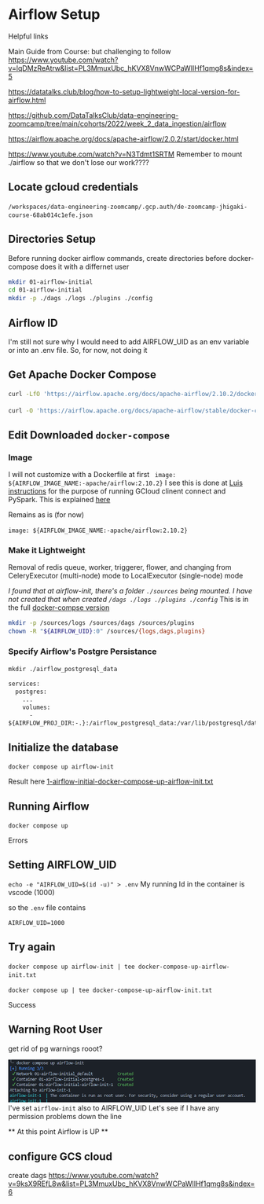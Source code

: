 # Airflow Setup

Helpful links 

Main Guide from Course: but challenging to follow
https://www.youtube.com/watch?v=lqDMzReAtrw&list=PL3MmuxUbc_hKVX8VnwWCPaWlIHf1qmg8s&index=5

https://datatalks.club/blog/how-to-setup-lightweight-local-version-for-airflow.html

https://github.com/DataTalksClub/data-engineering-zoomcamp/tree/main/cohorts/2022/week_2_data_ingestion/airflow

https://airflow.apache.org/docs/apache-airflow/2.0.2/start/docker.html

https://www.youtube.com/watch?v=N3Tdmt1SRTM
Remember to mount ./airflow so that we don't lose our work????


## Locate gcloud credentials

`/workspaces/data-engineering-zoomcamp/.gcp.auth/de-zoomcamp-jhigaki-course-68ab014c1efe.json`

## Directories Setup

Before running docker airflow commands, create directories before docker-compose  does it with a differnet user

```bash
mkdir 01-airflow-initial
cd 01-airflow-initial
mkdir -p ./dags ./logs ./plugins ./config
```

## Airflow ID
I'm still not sure why I would need to add AIRFLOW_UID as an env variable or into an .env file.
So, for now, not doing it

## Get Apache Docker Compose

```bash 
curl -LfO 'https://airflow.apache.org/docs/apache-airflow/2.10.2/docker-compose.yaml'

curl -O 'https://airflow.apache.org/docs/apache-airflow/stable/docker-compose.yaml'
```

## Edit Downloaded `docker-compose` 

### Image 
I will not customize with a Dockerfile at first
` image: ${AIRFLOW_IMAGE_NAME:-apache/airflow:2.10.2}` 
I see this is done at [Luis instructions](https://github.com/guoliveira/data-engineer-zoomcamp-project/tree/main/Airflow) for the purpose of running GCloud clinent connect and PySpark. This is explained [here](https://datatalks.club/blog/how-to-setup-lightweight-local-version-for-airflow.html)

Remains as is (for now)

`image: ${AIRFLOW_IMAGE_NAME:-apache/airflow:2.10.2}` 

### Make it Lightweight
Removal of redis queue, worker, triggerer, flower, and changing from CeleryExecutor (multi-node) mode to LocalExecutor (single-node) mode

*I found that at airflow-init, there's a folder `./sources` being mounted. I have not created that when created `/dags ./logs ./plugins ./config`*
This is in the full [docker-compse version](https://github.com/DataTalksClub/data-engineering-zoomcamp/blob/main/cohorts/2022/week_2_data_ingestion/airflow/docker-compose.yaml)
```bash
mkdir -p /sources/logs /sources/dags /sources/plugins
chown -R "${AIRFLOW_UID}:0" /sources/{logs,dags,plugins}
```

### Specify Airflow's Postgre Persistance 

`mkdir ./airflow_postgresql_data`

```docker
services:
  postgres:
    ... 
    volumes:
      - ${AIRFLOW_PROJ_DIR:-.}:/airflow_postgresql_data:/var/lib/postgresql/data
```

## Initialize the database

`docker compose up airflow-init`

Result here [1-airflow-initial-docker-compose-up-airflow-init.txt](01-airflow-initial-docker-compose-up-airflow-init.txt)

## Running Airflow
`docker compose up`


Errors

## Setting AIRFLOW_UID

`echo -e "AIRFLOW_UID=$(id -u)" > .env`
My running Id in the container is vscode (1000)

so the `.env` file contains
```
AIRFLOW_UID=1000
```

## Try again

`docker compose up airflow-init | tee docker-compose-up-airflow-init.txt`

`docker compose up | tee docker-compose-up-airflow-init.txt`

Success



## Warning Root User
 get rid of pg warnings rooot? 

![alt text](../../_resources/02-workflow-orchestration/01-airflow-setup/readme.md/image.png)
I've set `airflow-init` also to AIRFLOW_UID
Let's see if I have any permission problems down the line

** At this point Airflow is UP **

##  configure GCS cloud 



 create dags
 https://www.youtube.com/watch?v=9ksX9REfL8w&list=PL3MmuxUbc_hKVX8VnwWCPaWlIHf1qmg8s&index=6 

